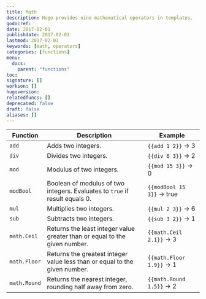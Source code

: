 ```yaml
---
title: Math
description: Hugo provides nine mathematical operators in templates.
godocref:
date: 2017-02-01
publishdate: 2017-02-01
lastmod: 2017-02-01
keywords: [math, operators]
categories: [functions]
menu:
  docs:
    parent: "functions"
toc:
signature: []
workson: []
hugoversion:
relatedfuncs: []
deprecated: false
draft: false
aliases: []
---
```


| Function       | Description                                                                   | Example                          |
|----------------|-------------------------------------------------------------------------------|----------------------------------|
| `add`          | Adds two integers.                                                            | `{{add 1 2}}` &rarr; 3           |
| `div`          | Divides two integers.                                                         | `{{div 6 3}}` &rarr; 2           |
| `mod`          | Modulus of two integers.                                                      | `{{mod 15 3}}` &rarr; 0          |
| `modBool`      | Boolean of modulus of two integers. Evaluates to `true` if result equals 0.   | `{{modBool 15 3}}` &rarr; true   |
| `mul`          | Multiplies two integers.                                                      | `{{mul 2 3}}` &rarr; 6           |
| `sub`          | Subtracts two integers.                                                       | `{{sub 3 2}}` &rarr; 1           |
| `math.Ceil`    | Returns the least integer value greater than or equal to the given number.    | `{{math.Ceil 2.1}}` &rarr; 3     |
| `math.Floor`   | Returns the greatest integer value less than or equal to the given number.    | `{{math.Floor 1.9}}` &rarr; 1    |
| `math.Round`   | Returns the nearest integer, rounding half away from zero.                    | `{{math.Round 1.5}}` &rarr; 2    |

